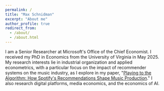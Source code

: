```yaml
---
permalink: /
title: "Max Schnidman"
excerpt: "About me"
author_profile: true
redirect_from: 
  - /about/
  - /about.html
---
```


I am a Senior Researcher at Microsoft's Office of the Chief Economist. I received my PhD in Economics from the University of Virginia in May 2025. My research interests lie in industrial organization and applied econometrics, with a particular focus on the impact of recommender systems on the music industry, as I explore in my paper, "[Playing to the Algorithm: How Spotify's Recommendations Shape Music Production](https://mschnidman.github.io/research/music-ex-machina)." I also research digital platforms, media economics, and the economics of AI.